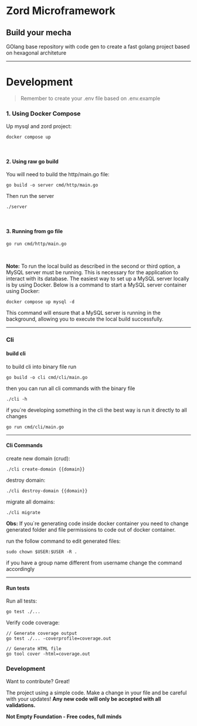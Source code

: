 # Zord Microframework
## Build your mecha

GOlang base repository with code gen to create a fast golang project based on hexagonal architeture

---

# Development
> Remember to create your .env file based on .env.example

### 1. Using Docker Compose
Up mysql and zord project:

``` SHELL
docker compose up
```

<br />

#### 2. Using raw go build

You will need to build the http/main.go file:

``` SHELL
go build -o server cmd/http/main.go
```

Then run the server

``` SHELL
./server
```

<br />

#### 3. Running from go file

``` SHELL
go run cmd/http/main.go
```

<br />

**Note:** To run the local build as described in the second or third option, a MySQL server must be running. This is necessary for the application to interact with its database. The easiest way to set up a MySQL server locally is by using Docker. Below is a command to start a MySQL server container using Docker:

``` SHELL
docker compose up mysql -d
```
This command will ensure that a MySQL server is running in the background, allowing you to execute the local build successfully.

---

### Cli

#### build cli

to build cli into binary file run
``` SHELL
go build -o cli cmd/cli/main.go
```

then you can run all cli commands with the binary file
``` SHELL
./cli -h
```

if you`re developing something in the cli the best way is run it directly to all changes 
``` SHELL
go run cmd/cli/main.go
```

---

#### Cli Commands

create new domain (crud):
``` SHELL
./cli create-domain {{domain}}
```

destroy domain:
``` SHELL
./cli destroy-domain {{domain}}
```

migrate all domains:
``` SHELL
./cli migrate
```

**Obs:** If you`re generating code inside docker container you need to change generated folder and file permissions to code out of docker container.

run the follow command to edit generated files:
``` SHELL
sudo chown $USER:$USER -R .
```

if you have a group name different from username change the command accordingly

---

#### Run tests
Run all tests:
``` SHELL
go test ./...
```

Verify code coverage:
``` SHELL
// Generate coverage output
go test ./... -coverprofile=coverage.out

// Generate HTML file
go tool cover -html=coverage.out
```

### Development

Want to contribute? Great!

The project using a simple code.
Make a change in your file and be careful with your updates!
**Any new code will only be accepted with all validations.**


**Not Empty Foundation - Free codes, full minds**